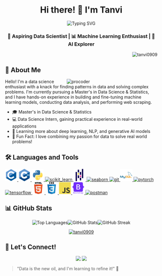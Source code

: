 <h1 align="center">Hi there! 👋 I'm Tanvi </h1>
<p align="center">
  <img src="https://readme-typing-svg.herokuapp.com?color=0e75b6&size=24&center=false&vCenter=true&lines=Data+Scientist+in+the+Making;Machine+Learning+Enthusiast;Passionate+about+AI;Always+Learning+and+Growing" alt="Typing SVG" />
</p>

<h3 align="center"> 🚀 Aspiring Data Scientist | 📊 Machine Learning Enthusiast | 🤖 AI Explorer </h3>

<p align="right"> <img src="https://komarev.com/ghpvc/?username=tanvi0909&label=Profile%20views&color=0e75b6&style=flat" alt="tanvi0909" /> </p>

## 🎨 About Me
<img align="right" alt="procoder" src="https://media.giphy.com/media/ZVik7pBtu9dNS/giphy.gif" width="300" />
Hello! I'm a data science enthusiast with a knack for finding patterns in data and solving complex problems. I'm currently pursuing a Master's in Data Science & Statistics, and I have hands-on experience in building and fine-tuning machine learning models, conducting data analysis, and performing web scraping.

- 🎓 Master's in Data Science & Statistics
- 💻 Data Science Intern, gaining practical experience in real-world applications
- 🌱 Learning more about deep learning, NLP, and generative AI models
- 🎵 Fun Fact: I love combining my passion for data to solve real world problems!

## 🛠️ Languages and Tools
<p align="left">
<a href="https://isocpp.org" target="_blank" rel="noreferrer"> <img src="https://raw.githubusercontent.com/devicons/devicon/master/icons/c/c-original.svg" alt="c" width="40" height="40"/> </a>
<a href="https://isocpp.org" target="_blank" rel="noreferrer"> <img src="https://raw.githubusercontent.com/devicons/devicon/master/icons/cplusplus/cplusplus-original.svg" alt="cplusplus" width="40" height="40"/ </a>
<a href="https://www.python.org" target="_blank" rel="noreferrer"> <img src="https://raw.githubusercontent.com/devicons/devicon/master/icons/python/python-original.svg" alt="python" width="40" height="40"/> </a> 
<a href="https://scikit-learn.org/" target="_blank" rel="noreferrer"> <img src="https://upload.wikimedia.org/wikipedia/commons/0/05/Scikit_learn_logo_small.svg" alt="scikit_learn" width="40" height="40"/> </a> 
<a href="https://pandas.pydata.org/" target="_blank" rel="noreferrer"> <img src="https://raw.githubusercontent.com/devicons/devicon/2ae2a900d2f041da66e950e4d48052658d850630/icons/pandas/pandas-original.svg" alt="pandas" width="40" height="40"/> </a> 
<a href="https://seaborn.pydata.org/" target="_blank" rel="noreferrer"> <img src="https://seaborn.pydata.org/_images/logo-mark-lightbg.svg" alt="seaborn" width="40" height="40"/> </a> 
<a href="https://git-scm.com/" target="_blank" rel="noreferrer"> <img src="https://www.vectorlogo.zone/logos/git-scm/git-scm-icon.svg" alt="git" width="40" height="40"/> </a> 
<a href="https://www.mysql.com/" target="_blank" rel="noreferrer"> <img src="https://raw.githubusercontent.com/devicons/devicon/master/icons/mysql/mysql-original-wordmark.svg" alt="mysql" width="40" height="40"/> </a> 
<a href="https://pytorch.org/" target="_blank"> <img src="https://www.vectorlogo.zone/logos/pytorch/pytorch-icon.svg" alt="pytorch" width="40" height="40"/> </a> <a href="https://www.tensorflow.org" target="_blank"> <img src="https://www.vectorlogo.zone/logos/tensorflow/tensorflow-icon.svg" alt="tensorflow" width="40" height="40"/> </a>
<a href="https://www.w3.org/html/" target="_blank" rel="noreferrer"> <img src="https://raw.githubusercontent.com/devicons/devicon/master/icons/html5/html5-original-wordmark.svg" alt="html5" width="40" height="40"/> </a> 
<a href="https://www.w3schools.com/css/" target="_blank" rel="noreferrer"> <img src="https://raw.githubusercontent.com/devicons/devicon/master/icons/css3/css3-original-wordmark.svg" alt="css3" width="40" height="40"/> </a> 
<a href="https://developer.mozilla.org/en-US/docs/Web/JavaScript" target="_blank" rel="noreferrer"> <img src="https://raw.githubusercontent.com/devicons/devicon/master/icons/javascript/javascript-original.svg" alt="javascript" width="40" height="40"/> </a> 
<a href="https://getbootstrap.com" target="_blank" rel="noreferrer"> <img src="https://raw.githubusercontent.com/devicons/devicon/master/icons/bootstrap/bootstrap-plain-wordmark.svg" alt="bootstrap" width="40" height="40"/> </a> 
<a href="https://postman.com" target="_blank" rel="noreferrer"> <img src="https://www.vectorlogo.zone/logos/getpostman/getpostman-icon.svg" alt="postman"width="40" height="40"/> </a>
<!-- <a href="https://www.docker.com/" target="_blank" rel="noreferrer"> <img src="https://raw.githubusercontent.com/devicons/devicon/master/icons/docker/docker-original-wordmark.svg" alt="docker" width="40" height="40"/> </a>  -->
<!-- <a href="https://www.mongodb.com/" target="_blank" rel="noreferrer"> <img src="https://raw.githubusercontent.com/devicons/devicon/master/icons/mongodb/mongodb-original-wordmark.svg" alt="mongodb" width="40" height="40"/> </a>  -->
<!-- <a href="https://opencv.org/" target="_blank" rel="noreferrer"> <img src="https://www.vectorlogo.zone/logos/opencv/opencv-icon.svg" alt="opencv" width="40" height="40"/> </a>  -->
</p>

## 📊 GitHub Stats

<div align="center" style="display: flex; flex-wrap: wrap; justify-content: center; ">
  <img src="https://github-readme-stats.vercel.app/api/top-langs/?username=tanvi0909&layout=compact&theme=default" alt="Top Languages" />

  <img src="https://github-readme-stats.vercel.app/api?username=tanvi0909&show_icons=true&theme=default" alt="GitHub Stats" />

  <img src="https://github-readme-streak-stats.herokuapp.com/?user=tanvi0909&theme=default" alt="GitHub Streak" />
</div>

<p align="center"> <a href="https://github.com/ryo-ma/github-profile-trophy"><img src="https://github-profile-trophy.vercel.app/?username=tanvi0909" alt="tanvi0909" /></a> </p>

## 🔗 Let's Connect!

<p align="center">
  <a href="https://linkedin.com/in/tanvi0909"><img src="https://img.shields.io/badge/LinkedIn-0077B5?style=for-the-badge&logo=linkedin&logoColor=white"/></a>
  <a href="mailto:tanvi.d2016@gmail.com"><img src="https://img.shields.io/badge/Email-D14836?style=for-the-badge&logo=gmail&logoColor=white"/></a>
<!--   <a href="https://www.kaggle.com/tanvid2002"><img src="https://img.shields.io/badge/Kaggle-20BEFF?style=for-the-badge&logo=kaggle&logoColor=white"/></a> -->
<!--   <a href="https://twitter.com/yourname"><img src="https://img.shields.io/badge/Twitter-1DA1F2?style=for-the-badge&logo=twitter&logoColor=white"/></a> -->
<!--   <a href="http://yourwebsite.com"><img src="https://img.shields.io/badge/Website-000000?style=for-the-badge&logo=About.me&logoColor=white"/></a> - -->
</p>

<!---## 🌱 Blog & Resources

- Check out my blog where I share my learning journey, tutorials, and insights into data science: [Your Blog](http://yourwebsite.com/blog)--->

> "Data is the new oil, and I'm learning to refine it!" 🚀
